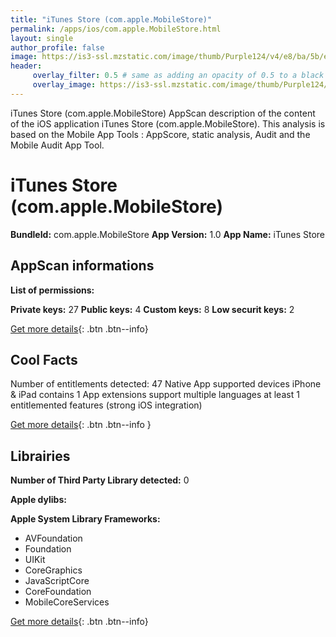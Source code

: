 ```yaml
---
title: "iTunes Store (com.apple.MobileStore)"
permalink: /apps/ios/com.apple.MobileStore.html
layout: single
author_profile: false
image: https://is3-ssl.mzstatic.com/image/thumb/Purple124/v4/e8/ba/5b/e8ba5bd7-5328-9d9f-0846-f215b53ba834/AppIcon-0-1x_U007emarketing-0-0-GLES2_U002c0-512MB-sRGB-0-0-0-85-220-0-0-0-10.png/512x512bb.jpg
header: 
     overlay_filter: 0.5 # same as adding an opacity of 0.5 to a black background
     overlay_image: https://is3-ssl.mzstatic.com/image/thumb/Purple124/v4/e8/ba/5b/e8ba5bd7-5328-9d9f-0846-f215b53ba834/AppIcon-0-1x_U007emarketing-0-0-GLES2_U002c0-512MB-sRGB-0-0-0-85-220-0-0-0-10.png/512x512bb.jpg
---
```

iTunes Store (com.apple.MobileStore) AppScan description of the content of the iOS application iTunes Store (com.apple.MobileStore). This analysis is based on the Mobile App Tools : AppScore, static analysis, Audit and the Mobile Audit App Tool.

# iTunes Store (com.apple.MobileStore)

**BundleId:** com.apple.MobileStore
**App Version:** 1.0
**App Name:** iTunes Store


## AppScan informations 

**List of permissions:** 
  
  
**Private keys:** 27
**Public keys:** 4
**Custom keys:** 8
**Low securit keys:** 2
  
[Get more details](/pricing.html){: .btn .btn--info}

## Cool Facts

Number of entitlements detected: 47
Native App
supported devices iPhone & iPad
contains 1 App extensions
support multiple languages
at least 1 entitlemented features (strong iOS integration)
  
[Get more details](/pricing.html){: .btn .btn--info }

## Librairies 
**Number of Third Party Library detected:** 0


**Apple dylibs:**


**Apple System Library Frameworks:**
- AVFoundation
- Foundation
- UIKit
- CoreGraphics
- JavaScriptCore
- CoreFoundation
- MobileCoreServices


  
[Get more details](/pricing.html){: .btn .btn--info}

